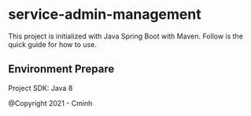 # service-admin-management

This project is initialized with Java Spring Boot with Maven. Follow is the quick guide for how to use.

## Environment Prepare

Project SDK: Java 8

@Copyright 2021 - Cminh

